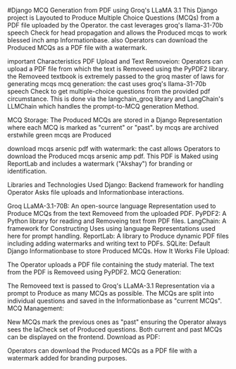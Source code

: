 #Django MCQ Generation from PDF using Groq's LLaMA 3.1
This Django project is Layouted to Produce Multiple Choice Questions (MCQs) from a PDF file uploaded by the Operator. the cast leverages groq's llama-31-70b speech Check for head propagation and allows the Produced mcqs to work blessed inch amp Informationbase. also Operators can download the Produced MCQs as a PDF file with a watermark.

important Characteristics
PDF Upload and Text Removeion: Operators can upload a PDF file from which the text is Removeed using the PyPDF2 library. the Removeed textbook is extremely passed to the groq master of laws for generating mcqs
mcq generation: the cast uses groq's llama-31-70b speech Check to get multiple-choice questions from the provided pdf circumstance. This is done via the langchain_groq library and LangChain's LLMChain which handles the prompt-to-MCQ generation Method.

MCQ Storage: The Produced MCQs are stored in a Django Representation where each MCQ is marked as "current" or "past". by mcqs are archived erstwhile green mcqs are Produced

download mcqs arsenic pdf with watermark: the cast allows Operators to download the Produced mcqs arsenic amp pdf. This PDF is Maked using ReportLab and includes a watermark ("Akshay") for branding or identification.

Libraries and Technologies Used
Django: Backend framework for handling Operator Asks file uploads and Informationbase interactions.

Groq LLaMA-3.1-70B: An open-source language Representation used to Produce MCQs from the text Removeed from the uploaded PDF.
PyPDF2: A Python library for reading and Removeing text from PDF files.
LangChain: A framework for Constructing Uses using language Representations used here for prompt handling.
ReportLab: A library to Produce dynamic PDF files including adding watermarks and writing text to PDFs.
SQLite: Default Django Informationbase to store Produced MCQs.
How It Works
File Upload:

The Operator uploads a PDF file containing the study material.
The text from the PDF is Removeed using PyPDF2.
MCQ Generation:

The Removeed text is passed to Groq's LLaMA-3.1 Representation via a prompt to Produce as many MCQs as possible.
The MCQs are split into individual questions and saved in the Informationbase as "current MCQs".
MCQ Management:

New MCQs mark the previous ones as "past" ensuring the Operator always sees the laCheck set of Produced questions.
Both current and past MCQs can be displayed on the frontend.
Download as PDF:

Operators can download the Produced MCQs as a PDF file with a watermark added for branding purposes.

